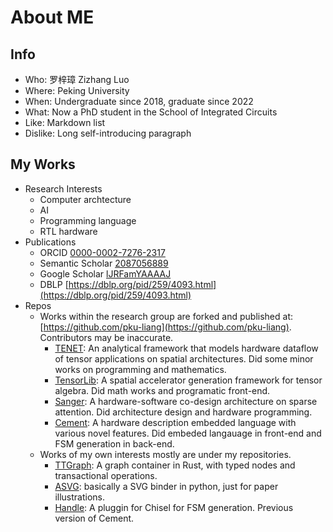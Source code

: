 # About ME

## Info

+ Who: 罗梓璋 Zizhang Luo
+ Where: Peking University
+ When: Undergraduate since 2018, graduate since 2022
+ What: Now a PhD student in the School of Integrated Circuits
+ Like: Markdown list
+ Dislike: Long self-introducing paragraph

## My Works

+ Research Interests
  + Computer archtecture
  + AI
  + Programming language
  + RTL hardware
+ Publications
  + ORCID [0000-0002-7276-2317](https://orcid.org/0000-0002-7276-2317)
  + Semantic Scholar [2087056889](https://www.semanticscholar.org/author/Zizhang-Luo/2087056889)
  + Google Scholar [lJRFamYAAAAJ](https://scholar.google.com/citations?hl=zh-CN&user=lJRFamYAAAAJ)
  + DBLP [https://dblp.org/pid/259/4093.html](https://dblp.org/pid/259/4093.html)
+ Repos
  + Works within the research group are forked and published at: [https://github.com/pku-liang](https://github.com/pku-liang). Contributors may be inaccurate.
    + [TENET](https://github.com/pku-liang/TENET): An analytical framework that models hardware dataflow of tensor applications on spatial architectures. Did some minor works on programming and mathematics.
    + [TensorLib](https://github.com/pku-liang/TensorLib): A spatial accelerator generation framework for tensor algebra. Did math works and programatic front-end.
    + [Sanger](https://github.com/pku-liang/Sanger): A hardware-software co-design architecture on sparse attention. Did architecture design and hardware programming.
    + [Cement](https://github.com/pku-liang/Cement): A hardware description embedded language with various novel features. Did embeded langauage in front-end and FSM generation in back-end. 
  + Works of my own interests mostly are under my repositories.
    + [TTGraph](https://github.com/semiwaker/TTGraph): A graph container in Rust, with typed nodes and transactional operations.
    + [ASVG](https://github.com/semiwaker/ASVG): basically a SVG binder in python, just for paper illustrations.
    + [Handle](https://github.com/arch-of-shadow/Handle): A pluggin for Chisel for FSM generation. Previous version of Cement.
